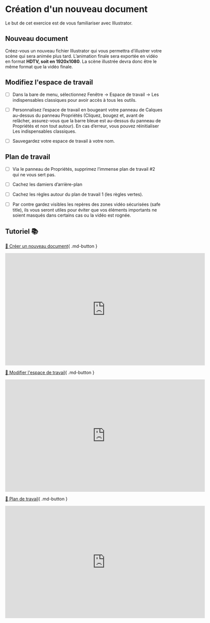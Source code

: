 # Création d'un nouveau document
Le but de cet exercice est de vous familiariser avec Illustrator.   
      

## Nouveau document

Créez-vous un nouveau fichier Illustrator qui vous permettra d’illustrer votre scène qui sera animée plus tard.  L’animation finale sera exportée en vidéo en format **HDTV, soit en 1920x1080**.  La scène illustrée devra donc être le même format que la vidéo finale.    


      

## Modifiez l'espace de travail 
- [ ] Dans la bare de menu, sélectionnez Fenêtre -> Espace de travail -> Les indispensables classiques pour avoir accès à tous les outils.
- [ ] Personnalisez l’espace de travail en bougeant votre panneau de Calques au-dessus du panneau Propriétés (Cliquez, bougez et, avant de relâcher, assurez-vous que la barre bleue est au-dessus du panneau de Propriétés et non tout autour).  En cas d’erreur, vous pouvez réinitialiser Les indispensables classiques.
- [ ] Sauvegardez votre espace de travail à votre nom.    


      

## Plan de travail 
- [ ] Via le panneau de Propriétés, supprimez l’immense plan de travail #2 qui ne vous sert pas.
- [ ] Cachez les damiers d’arrière-plan
- [ ] Cachez les règles autour du plan de travail 1 (les règles vertes).
- [ ] Par contre gardez visibles les repères des zones vidéo sécurisées (safe title), ils vous seront utiles pour éviter que vos éléments importants ne soient masqués dans certains cas ou la vidéo est rognée.

      

## Tutoriel 📚
[📁 Créer un nouveau document](https://cmontmorency365.sharepoint.com/:v:/s/TIM-582214-Animation2d77/ES5ddJzsh91LrbRnu6N642EBaWL34-pCoxRj9pk49v7VGg?e=lIjbT1){ .md-button }       

<iframe src="https://cmontmorency365.sharepoint.com/sites/TIM-582214-Animation2d77/_layouts/15/embed.aspx?UniqueId=9c745d2e-87ec-4bdd-adb4-67bba37ae361&embed=%7B%22ust%22%3Atrue%2C%22hv%22%3A%22CopyEmbedCode%22%7D&referrer=StreamWebApp&referrerScenario=EmbedDialog.Create" width="640" height="360" frameborder="0" scrolling="no" allowfullscreen title="02_partir_un_projet_illustrator.mp4"></iframe>

[📁 Modifier l'espace de travail](https://cmontmorency365.sharepoint.com/:v:/s/TIM-582214-Animation2d77/EU9vhuwP9-FChhvKBO4eAkYBkOffUVN3oSVgvquohjvP-Q?e=oc2n0u){ .md-button }     

<iframe src="https://cmontmorency365.sharepoint.com/sites/TIM-582214-Animation2d77/_layouts/15/embed.aspx?UniqueId=ec866f4f-f70f-42e1-861b-ca04ee1e0246&embed=%7B%22ust%22%3Atrue%2C%22hv%22%3A%22CopyEmbedCode%22%7D&referrer=StreamWebApp&referrerScenario=EmbedDialog.Create" width="640" height="360" frameborder="0" scrolling="no" allowfullscreen title="04_espace_de_travail.mp4"></iframe>    
    
[📁 Plan de travail](https://cmontmorency365.sharepoint.com/:v:/s/TIM-582214-Animation2d77/ETw2wfv38RlKsRFtHQip1aEB9x3zN4ainpbDqGPK9q-ImQ?e=QWYmAF){ .md-button }     

<iframe src="https://cmontmorency365.sharepoint.com/sites/TIM-582214-Animation2d77/_layouts/15/embed.aspx?UniqueId=fbc1363c-f1f7-4a19-b111-6d1d08a9d5a1&embed=%7B%22ust%22%3Atrue%2C%22hv%22%3A%22CopyEmbedCode%22%7D&referrer=StreamWebApp&referrerScenario=EmbedDialog.Create" width="640" height="360" frameborder="0" scrolling="no" allowfullscreen title="07_panneau_propriete_format_plan_travail.mp4"></iframe>
    
